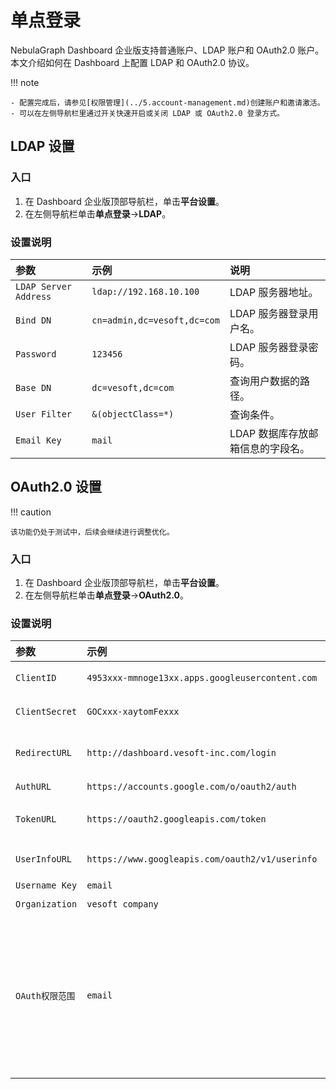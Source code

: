 # 单点登录

NebulaGraph Dashboard 企业版支持普通账户、LDAP 账户和 OAuth2.0 账户。本文介绍如何在 Dashboard 上配置 LDAP 和 OAuth2.0 协议。

!!! note

    - 配置完成后，请参见[权限管理](../5.account-management.md)创建账户和邀请激活。
    - 可以在左侧导航栏里通过开关快速开启或关闭 LDAP 或 OAuth2.0 登录方式。

## LDAP 设置

### 入口

1. 在 Dashboard 企业版顶部导航栏，单击**平台设置**。
2. 在左侧导航栏单击**单点登录**->**LDAP**。

### 设置说明

|参数|示例|说明|
|:--|:--|:--|
|`LDAP Server Address` | `ldap://192.168.10.100` | LDAP 服务器地址。 |  
|`Bind DN` | `cn=admin,dc=vesoft,dc=com`| LDAP 服务器登录用户名。  |
|`Password` |`123456` | LDAP 服务器登录密码。 |
|`Base DN` | `dc=vesoft,dc=com`| 查询用户数据的路径。 |
|`User Filter` | `&(objectClass=*)` | 查询条件。 |
|`Email Key` | `mail`| LDAP 数据库存放邮箱信息的字段名。 |

## OAuth2.0 设置

!!! caution

    该功能仍处于测试中，后续会继续进行调整优化。

### 入口

1. 在 Dashboard 企业版顶部导航栏，单击**平台设置**。
2. 在左侧导航栏单击**单点登录**->**OAuth2.0**。

### 设置说明

|参数|示例|说明|
|:--|:--|:--|
|`ClientID` | `4953xxx-mmnoge13xx.apps.googleusercontent.com`| 应用的 ClientId。  |
|`ClientSecret` | `GOCxxx-xaytomFexxx` | 应用的 ClientSecret。 |
|`RedirectURL` | `http://dashboard.vesoft-inc.com/login` |重定向到 Dashboard 的 URL。   |
|`AuthURL` | `https://accounts.google.com/o/oauth2/auth` | 认证 URL。  |
|`TokenURL` | `https://oauth2.googleapis.com/token`| 获取 access_token 的URL。 |
|`UserInfoURL` | `https://www.googleapis.com/oauth2/v1/userinfo`| 获取用户信息的 URL。 |
|`Username Key` | `email`| 用户名字段。 |
|`Organization` |  `vesoft company`       |  组织名称。             |
|`OAuth权限范围`| `email`| OAuth 的权限范围。权限范围需要是厂商 OAuth2.0 平台配置的 scope 的子集，否则请求会失败。请求的 scope 需要能获取到 `Username Key`的值。|
